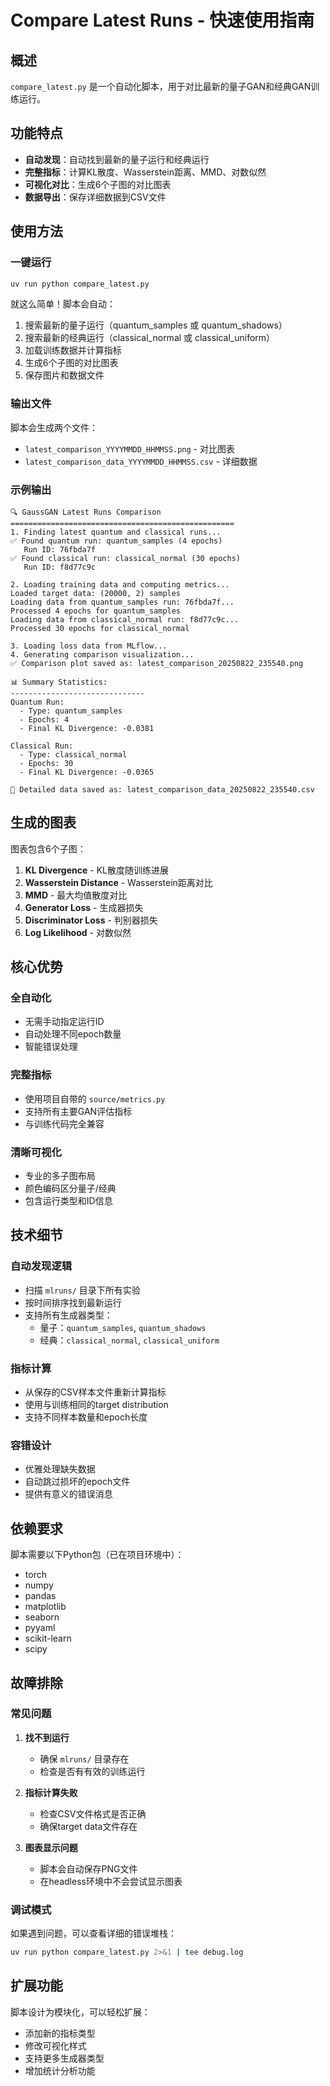 # Compare Latest Runs - 快速使用指南

## 概述

`compare_latest.py` 是一个自动化脚本，用于对比最新的量子GAN和经典GAN训练运行。

## 功能特点

- **自动发现**：自动找到最新的量子运行和经典运行
- **完整指标**：计算KL散度、Wasserstein距离、MMD、对数似然
- **可视化对比**：生成6个子图的对比图表
- **数据导出**：保存详细数据到CSV文件

## 使用方法

### 一键运行
```bash
uv run python compare_latest.py
```

就这么简单！脚本会自动：
1. 搜索最新的量子运行（quantum_samples 或 quantum_shadows）
2. 搜索最新的经典运行（classical_normal 或 classical_uniform）
3. 加载训练数据并计算指标
4. 生成6个子图的对比图表
5. 保存图片和数据文件

### 输出文件

脚本会生成两个文件：
- `latest_comparison_YYYYMMDD_HHMMSS.png` - 对比图表
- `latest_comparison_data_YYYYMMDD_HHMMSS.csv` - 详细数据

### 示例输出

```
🔍 GaussGAN Latest Runs Comparison
==================================================
1. Finding latest quantum and classical runs...
✅ Found quantum run: quantum_samples (4 epochs)
   Run ID: 76fbda7f
✅ Found classical run: classical_normal (30 epochs)  
   Run ID: f8d77c9c

2. Loading training data and computing metrics...
Loaded target data: (20000, 2) samples
Loading data from quantum_samples run: 76fbda7f...
Processed 4 epochs for quantum_samples
Loading data from classical_normal run: f8d77c9c...
Processed 30 epochs for classical_normal

3. Loading loss data from MLflow...
4. Generating comparison visualization...
✅ Comparison plot saved as: latest_comparison_20250822_235540.png

📊 Summary Statistics:
------------------------------
Quantum Run:
  - Type: quantum_samples
  - Epochs: 4
  - Final KL Divergence: -0.0381

Classical Run:
  - Type: classical_normal
  - Epochs: 30
  - Final KL Divergence: -0.0365

📄 Detailed data saved as: latest_comparison_data_20250822_235540.csv
```

## 生成的图表

图表包含6个子图：
1. **KL Divergence** - KL散度随训练进展
2. **Wasserstein Distance** - Wasserstein距离对比
3. **MMD** - 最大均值散度对比
4. **Generator Loss** - 生成器损失
5. **Discriminator Loss** - 判别器损失  
6. **Log Likelihood** - 对数似然

## 核心优势

### 全自动化
- 无需手动指定运行ID
- 自动处理不同epoch数量
- 智能错误处理

### 完整指标
- 使用项目自带的 `source/metrics.py`
- 支持所有主要GAN评估指标
- 与训练代码完全兼容

### 清晰可视化
- 专业的多子图布局
- 颜色编码区分量子/经典
- 包含运行类型和ID信息

## 技术细节

### 自动发现逻辑
- 扫描 `mlruns/` 目录下所有实验
- 按时间排序找到最新运行
- 支持所有生成器类型：
  - 量子：`quantum_samples`, `quantum_shadows`
  - 经典：`classical_normal`, `classical_uniform`

### 指标计算
- 从保存的CSV样本文件重新计算指标
- 使用与训练相同的target distribution
- 支持不同样本数量和epoch长度

### 容错设计
- 优雅处理缺失数据
- 自动跳过损坏的epoch文件
- 提供有意义的错误消息

## 依赖要求

脚本需要以下Python包（已在项目环境中）：
- torch
- numpy
- pandas  
- matplotlib
- seaborn
- pyyaml
- scikit-learn
- scipy

## 故障排除

### 常见问题

1. **找不到运行**
   - 确保 `mlruns/` 目录存在
   - 检查是否有有效的训练运行

2. **指标计算失败**
   - 检查CSV文件格式是否正确
   - 确保target data文件存在

3. **图表显示问题**
   - 脚本会自动保存PNG文件
   - 在headless环境中不会尝试显示图表

### 调试模式

如果遇到问题，可以查看详细的错误堆栈：
```bash
uv run python compare_latest.py 2>&1 | tee debug.log
```

## 扩展功能

脚本设计为模块化，可以轻松扩展：
- 添加新的指标类型
- 修改可视化样式
- 支持更多生成器类型
- 增加统计分析功能